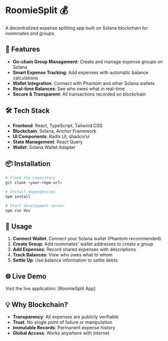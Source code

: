 # RoomieSplit 💰

A decentralized expense splitting app built on Solana blockchain for roommates and groups.

## 🚀 Features

- **On-chain Group Management**: Create and manage expense groups on Solana
- **Smart Expense Tracking**: Add expenses with automatic balance calculations
- **Wallet Integration**: Connect with Phantom and other Solana wallets
- **Real-time Balances**: See who owes what in real-time
- **Secure & Transparent**: All transactions recorded on blockchain

## 🛠️ Tech Stack

- **Frontend**: React, TypeScript, Tailwind CSS
- **Blockchain**: Solana, Anchor Framework
- **UI Components**: Radix UI, shadcn/ui
- **State Management**: React Query
- **Wallet**: Solana Wallet Adapter

## 📦 Installation

```bash
# Clone the repository
git clone <your-repo-url>

# Install dependencies
npm install

# Start development server
npm run dev
```

## 🎯 Usage

1. **Connect Wallet**: Connect your Solana wallet (Phantom recommended)
2. **Create Group**: Add roommates' wallet addresses to create a group
3. **Add Expenses**: Record shared expenses with descriptions
4. **Track Balances**: View who owes what to whom
5. **Settle Up**: Use balance information to settle debts

## 🌐 Live Demo

Visit the live application: [RoomieSplit App]

## 💡 Why Blockchain?

- **Transparency**: All expenses are publicly verifiable
- **Trust**: No single point of failure or manipulation
- **Immutable Records**: Permanent expense history
- **Global Access**: Works anywhere with internet
